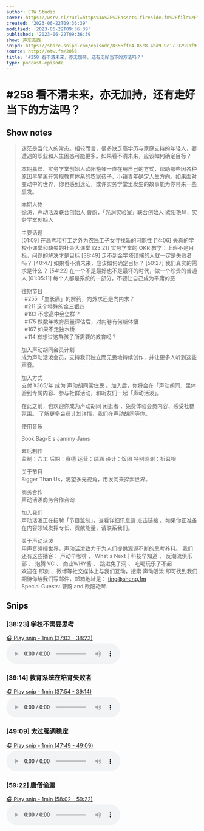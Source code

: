 ```yaml
---
author: ETW Studio
cover: https://wsrv.nl/?url=https%3A%2F%2Fassets.fireside.fm%2Ffile%2Ffireside-images-2024%2Fpodcasts%2Fimages%2F8%2F8dd8a56f-9636-415a-8c00-f9ca6778e511%2Fcover.jpg%3Fv%3D4&w=200&h=200
created: '2023-06-22T09:36:39'
modified: '2023-06-22T09:36:39'
published: '2023-06-22T09:36:39'
show: 声东击西
snipd: https://share.snipd.com/episode/8356ff04-85c8-4ba9-9c17-9299bf9756f3
source: http://etw.fm/2056
title: '#258 看不清未来，亦无加持，还有走好当下的方法吗？'
type: podcast-episode
---
```


# #258 看不清未来，亦无加持，还有走好当下的方法吗？
## Show notes
> 迷茫是当代人的常态。相较而言，很多缺乏高学历与家庭支持的年轻人，要遭遇的职业和人生困惑可能更多。如果看不清未来，应该如何确定目标？
> 
> 
> 本期嘉宾、实务学堂创始人欧阳艳琴一直在用自己的方式，帮助那些因各种原因早早离开常规教育体系的农家孩子、小镇青年确定人生方向。如果面对变动中的世界，你也感到迷茫，或许实务学堂里发生的故事能为你带来一些启发。
> 
> 
> 本期人物  
> 徐涛，声动活泼联合创始人 
> 曹蔚，「光涧实验室」联合创始人 
> 欧阳艳琴，实务学堂创始人
> 
> 
> 主要话题  
> [01:09] 在高考和打工之外为农民工子女寻找新的可能性 
> [14:06] 失真的学校小课堂和缺失的社会大课堂 
> [23:21] 实务学堂的 OKR 教学：上班不是目标，问题的解决才是目标 
> [38:49] 走不到金字塔顶端的人就一定是失败者吗？ 
> [40:47] 如果看不清未来，应该如何确定目标？ 
> [50:27] 我们真实的需求是什么？ 
> [54:22] 在一个不是最好也不是最坏的时代，做一个珍贵的普通人 
> [01:05:11] 每个人都是系统的一部分，不要让自己成为平庸的恶
> 
> 
> 往期节目  
> ·  #255 「生长痛」的解药，向外求还是向内求？  
> ·  #211 这个特殊的金三银四  
> ·  #193 不念高中会怎样？  
> ·  #175 做数年教育质量评估后，对内卷有何新体悟  
> ·  #167 如果不走独木桥  
> ·  #114 有想过这群孩子所需要的教育吗？ 
> 
> 
> 加入声动胡同会员计划   
> 成为声动活泼会员，支持我们独立而无畏地持续创作，并让更多人听到这些声音。 
> 
> 
> 加入方式  
> 支付 ¥365/年  成为 声动胡同常住民 。加入后，你将会在「声动胡同」里体验到专属内容、参与社群活动，和听友们一起「声动活泼」。 
> 
> 
> 在此之前，也欢迎你成为声动胡同 闲逛者  ，免费体验会员内容、感受社群氛围。  了解更多会员计划详情，我们在声动胡同等你。  
> 
> 
> 使用音乐 
> 
> 
> 
> Book Bag-E s Jammy Jams 
> 
> 
> 幕后制作   
> 监制：六工 
> 后期：赛德 
> 运营：瑞涵 
> 设计：饭团 
> 特别鸣谢：折耳根
> 
> 
> 关于节目  
> Bigger Than Us，渴望多元视角，用发问来探索世界。
> 
> 
> 商务合作  
> 声动活泼商务合作咨询 
> 
> 
> 加入我们   
> 声动活泼正在招聘「节目监制」，查看详细讯息请  点击链接  。如果你正准备在内容领域发挥专长、贡献能量，请联系我们。
> 
> 
> 关于声动活泼  
> 用声音碰撞世界，声动活泼致力于为人们提供源源不断的思考养料。 
> 我们还有这些播客： 声动早咖啡 、 What s Next｜科技早知道 、 反潮流俱乐部 、 泡腾 VC 、 商业WHY酱 、 跳进兔子洞 、 吃喝玩乐了不起  
> 欢迎在 即刻 、微博等社交媒体上与我们互动，搜索  声动活泼  即可找到我们 
> 期待你给我们写邮件，邮箱地址是： ting@sheng.fm  
> Special Guests: 曹蔚 and 欧阳艳琴.

## Snips
### [38:23] 学校不需要思考
[🎧 Play snip - 1min️ (37:03 - 38:23)](https://share.snipd.com/snip/88f325d6-e047-4d13-a5b6-f0d171dfa9d2)
<audio controls> <source src="https://chtbl.com/track/GGD9D/aphid.fireside.fm/d/1437767933/8dd8a56f-9636-415a-8c00-f9ca6778e511/1c98ac33-088c-4923-a397-d151ffca8cdd.mp3#t=37:03,38:23"> </audio>
### [39:14] 教育系统在培育失败者
[🎧 Play snip - 1min️ (37:54 - 39:14)](https://share.snipd.com/snip/c4e42727-aa5c-40a6-a95a-95cd25cf313d)
<audio controls> <source src="https://chtbl.com/track/GGD9D/aphid.fireside.fm/d/1437767933/8dd8a56f-9636-415a-8c00-f9ca6778e511/1c98ac33-088c-4923-a397-d151ffca8cdd.mp3#t=37:54,39:14"> </audio>
### [49:09] 太过强调稳定
[🎧 Play snip - 1min️ (47:49 - 49:09)](https://share.snipd.com/snip/47c0db0b-1594-451f-aed2-7302229d02ff)
<audio controls> <source src="https://chtbl.com/track/GGD9D/aphid.fireside.fm/d/1437767933/8dd8a56f-9636-415a-8c00-f9ca6778e511/1c98ac33-088c-4923-a397-d151ffca8cdd.mp3#t=47:49,49:09"> </audio>
### [59:22] 唐僧偷渡
[🎧 Play snip - 1min️ (58:02 - 59:22)](https://share.snipd.com/snip/ebb64056-e2ee-4093-a898-f85825814ce2)
<audio controls> <source src="https://chtbl.com/track/GGD9D/aphid.fireside.fm/d/1437767933/8dd8a56f-9636-415a-8c00-f9ca6778e511/1c98ac33-088c-4923-a397-d151ffca8cdd.mp3#t=58:02,59:22"> </audio>
